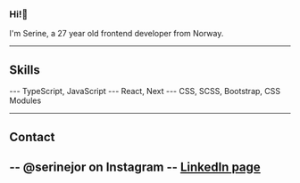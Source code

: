 ### Hi!👋
I'm Serine, a 27 year old frontend developer from Norway.

---
## Skills
--- TypeScript, JavaScript
--- React, Next
--- CSS, SCSS, Bootstrap, CSS Modules


---
## Contact
-- @serinejor on Instagram
-- [LinkedIn page](https://www.linkedin.com/in/serine-jorgensen-0742581b5/)
--
<!--
**SerineMarie/SerineMarie** is a ✨ _special_ ✨ repository because its `README.md` (this file) appears on your GitHub profile.

Here are some ideas to get you started:

- 🔭 I’m currently working on ...
- 🌱 I’m currently learning ...
- 👯 I’m looking to collaborate on ...
- 🤔 I’m looking for help with ...
- 💬 Ask me about ...
- 📫 How to reach me: ...
- 😄 Pronouns: ...
- ⚡ Fun fact: ...
-->
